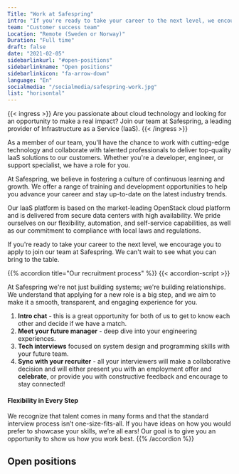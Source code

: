```yaml
---
Title: "Work at Safespring"
intro: "If you're ready to take your career to the next level, we encourage you to apply to join our team at Safespring. We can't wait to see what you can bring to the table."
team: "Customer success team"
Location: "Remote (Sweden or Norway)"
Duration: "Full time"
draft: false
date: "2021-02-05"
sidebarlinkurl: "#open-positions"
sidebarlinkname: "Open positions"
sidebarlinkicon: "fa-arrow-down"
language: "En"
socialmedia: "/socialmedia/safespring-work.jpg"
list: "horisontal"
---
```


{{< ingress >}}
Are you passionate about cloud technology and looking for an opportunity to make a real impact? Join our team at Safespring, a leading provider of Infrastructure as a Service (IaaS).
{{< /ingress >}}

As a member of our team, you'll have the chance to work with cutting-edge technology and collaborate with talented professionals to deliver top-quality IaaS solutions to our customers. Whether you're a developer, engineer, or support specialist, we have a role for you.

At Safespring, we believe in fostering a culture of continuous learning and growth. We offer a range of training and development opportunities to help you advance your career and stay up-to-date on the latest industry trends.

Our IaaS platform is based on the market-leading OpenStack cloud platform and is delivered from secure data centers with high availability. We pride ourselves on our flexibility, automation, and self-service capabilities, as well as our commitment to compliance with local laws and regulations.

If you're ready to take your career to the next level, we encourage you to apply to join our team at Safespring. We can't wait to see what you can bring to the table.

{{% accordion title="Our recruitment process" %}}
{{< accordion-script >}}

At Safespring we're not just building systems; we're building relationships. We understand that applying for a new role is a big step, and we aim to make it a smooth, transparent, and engaging experience for you.

1.	**Intro chat** - this is a great opportunity for both of us to get to know each other and decide if we have a match. 
2.	**Meet your future manager** - deep dive into your engineering experiences.  
3.	**Tech interviews** focused on system design and programming skills with your future team.
4.	**Sync with your recruiter** - all your interviewers will make a collaborative decision and will either present you with an employment offer and **celebrate**, or provide you with constructive feedback and encourage to stay connected! 
 
#### Flexibility in Every Step
We recognize that talent comes in many forms and that the standard interview process isn’t one-size-fits-all. If you have ideas on how you would prefer to showcase your skills, we’re all ears! Our goal is to give you an opportunity to show us how you work best.
{{% /accordion %}}

## Open positions
